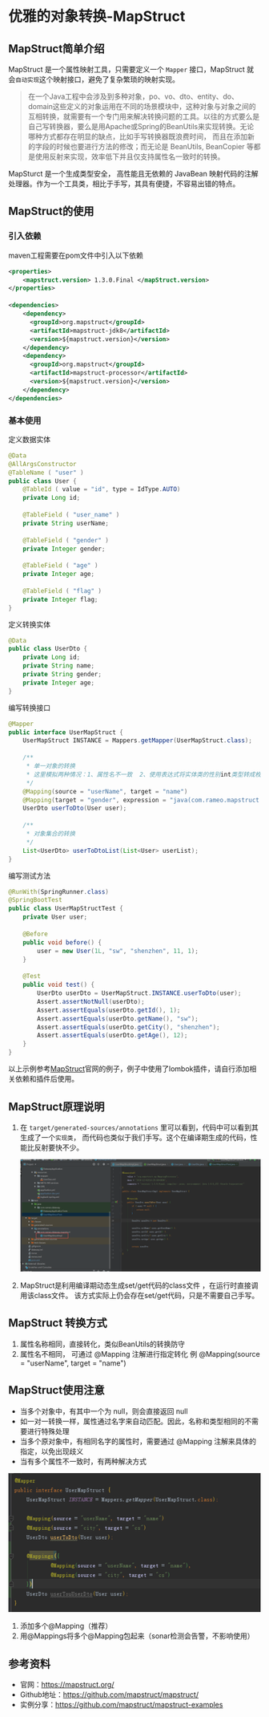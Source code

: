 # 优雅的对象转换-MapStruct

## MapStruct简单介绍

MapStruct 是一个属性映射工具，只需要定义一个 `Mapper` 接口，MapStruct 就会`自动实现`这个映射接口，避免了复杂繁琐的映射实现。

> 在一个Java工程中会涉及到多种对象，po、vo、dto、entity、do、domain这些定义的对象运用在不同的场景模块中，这种对象与对象之间的互相转换，就需要有一个专门用来解决转换问题的工具。以往的方式要么是自己写转换器，要么是用Apache或Spring的BeanUtils来实现转换。无论哪种方式都存在明显的缺点，比如手写转换器既浪费时间， 而且在添加新的字段的时候也要进行方法的修改；而无论是 BeanUtils, BeanCopier 等都是使用反射来实现，效率低下并且仅支持属性名一致时的转换。

MapSturct 是一个生成类型安全， 高性能且无依赖的 JavaBean 映射代码的注解处理器。作为一个工具类，相比于手写，其具有便捷，不容易出错的特点。

## MapStruct的使用

### 引入依赖

maven工程需要在pom文件中引入以下依赖
```xml
<properties>
    <mapstruct.version> 1.3.0.Final </mapStruct.version>
</properties>

<dependencies>
    <dependency>
      <groupId>org.mapstruct</groupId>
      <artifactId>mapstruct-jdk8</artifactId>
      <version>${mapstruct.version}</version>
    </dependency>
    <dependency>
      <groupId>org.mapstruct</groupId>
      <artifactId>mapstruct-processor</artifactId>
      <version>${mapstruct.version}</version>
    </dependency>
</dependencies>
```

### 基本使用
定义数据实体
```java
@Data
@AllArgsConstructor
@TableName ( "user" )
public class User {
    @TableId ( value = "id", type = IdType.AUTO)
    private Long id;

    @TableField ( "user_name" )
    private String userName;

    @TableField ( "gender" )
    private Integer gender;

    @TableField ( "age" )
    private Integer age;

    @TableField ( "flag" )
    private Integer flag;
} 
```
定义转换实体
```java
@Data
public class UserDto {
    private Long id;
    private String name;
    private String gender;
    private Integer age;
} 
```

编写转换接口

```java
@Mapper
public interface UserMapStruct {
    UserMapStruct INSTANCE = Mappers.getMapper(UserMapStruct.class);

    /**
     * 单一对象的转换
     * 这里模拟两种情况：1、属性名不一致  2、使用表达式将实体类的性别int类型转成枚举中定义的性别的String类型释义
     */
    @Mapping(source = "userName", target = "name")
    @Mapping(target = "gender", expression = "java(com.rameo.mapstruct.GenderEnum.desc(user.getGender()))")   // 支持表达式
    UserDto userToDto(User user);
    
    /**
     * 对象集合的转换
     */
    List<UserDto> userToDtoList(List<User> userList);
}
```

编写测试方法

```java
@RunWith(SpringRunner.class)
@SpringBootTest
public class UserMapStructTest {
    private User user;

    @Before
    public void before() {
        user = new User(1L, "sw", "shenzhen", 11, 1);
    }

    @Test
    public void test() {
        UserDto userDto = UserMapStruct.INSTANCE.userToDto(user);
        Assert.assertNotNull(userDto);
        Assert.assertEquals(userDto.getId(), 1);
        Assert.assertEquals(userDto.getName(), "sw");
        Assert.assertEquals(userDto.getCity(), "shenzhen");
        Assert.assertEquals(userDto.getAge(), 12);
    }
}
```

以上示例参考[MapStruct](http://mapstruct.org/)官网的例子，例子中使用了lombok插件，请自行添加相关依赖和插件后使用。

## MapStruct原理说明

1. 在 `target/generated-sources/annotations` 里可以看到，代码中可以看到其生成了一个`实现类`， 而代码也类似于我们手写。这个在编译期生成的代码，性能比反射要快不少。

   ![mapstruct-1](../assets/mapstruct/mapstruct-1.png)

2. MapStruct是利用编译期动态生成set/get代码的class文件 ，在运行时直接调用该class文件。 该方式实际上仍会存在set/get代码，只是不需要自己手写。

## MapStruct 转换方式

1. 属性名称相同，直接转化，类似BeanUtils的转换防守
2. 属性名不相同， 可通过 @Mapping 注解进行指定转化
   例 @Mapping(source = "userName", target = "name")

## MapStruct使用注意

- 当多个对象中，有其中一个为 null，则会直接返回 null
- 如一对一转换一样，属性通过名字来自动匹配。因此，名称和类型相同的不需要进行特殊处理
- 当多个原对象中，有相同名字的属性时，需要通过 @Mapping 注解来具体的指定，以免出现歧义
- 当有多个属性不一致时，有两种解决方式

![mapstruct-2](../assets/mapstruct/mapstruct-2.png)

1. 添加多个@Mapping（推荐）
2. 用@Mappings将多个@Mapping包起来（sonar检测会告警，不影响使用）

## 参考资料

- 官网：https://mapstruct.org/
- Github地址：https://github.com/mapstruct/mapstruct/
- 实例分享：https://github.com/mapstruct/mapstruct-examples
